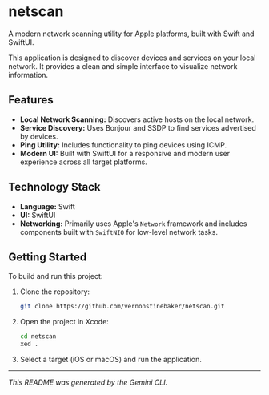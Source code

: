 # netscan

A modern network scanning utility for Apple platforms, built with Swift and SwiftUI.

This application is designed to discover devices and services on your local network. It provides a clean and simple interface to visualize network information.

## Features

*   **Local Network Scanning:** Discovers active hosts on the local network.
*   **Service Discovery:** Uses Bonjour and SSDP to find services advertised by devices.
*   **Ping Utility:** Includes functionality to ping devices using ICMP.
*   **Modern UI:** Built with SwiftUI for a responsive and modern user experience across all target platforms.

## Technology Stack

*   **Language:** Swift
*   **UI:** SwiftUI
*   **Networking:** Primarily uses Apple's `Network` framework and includes components built with `SwiftNIO` for low-level network tasks.

## Getting Started

To build and run this project:

1.  Clone the repository:
    ```bash
    git clone https://github.com/vernonstinebaker/netscan.git
    ```
2.  Open the project in Xcode:
    ```bash
    cd netscan
    xed .
    ```
3.  Select a target (iOS or macOS) and run the application.

---

*This README was generated by the Gemini CLI.*

